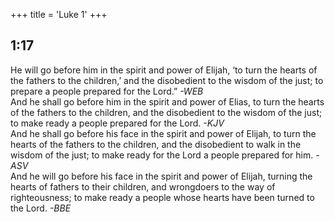 +++
title = 'Luke 1'
+++
## 1:17
He will go before him in the spirit and power of Elijah, ‘to turn the hearts of the fathers to the children,’ and the disobedient to the wisdom of the just; to prepare a people prepared for the Lord.” *-WEB*  
And he shall go before him in the spirit and power of Elias, to turn the hearts of the fathers to the children, and the disobedient to the wisdom of the just; to make ready a people prepared for the Lord. *-KJV*  
And he shall go before his face in the spirit and power of Elijah, to turn the hearts of the fathers to the children, and the disobedient to walk in the wisdom of the just; to make ready for the Lord a people prepared for him. *-ASV*  
And he will go before his face in the spirit and power of Elijah, turning the hearts of fathers to their children, and wrongdoers to the way of righteousness; to make ready a people whose hearts have been turned to the Lord. *-BBE*  
